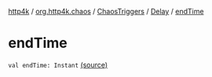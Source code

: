 [http4k](../../../index.md) / [org.http4k.chaos](../../index.md) / [ChaosTriggers](../index.md) / [Delay](index.md) / [endTime](./end-time.md)

# endTime

`val endTime: Instant` [(source)](https://github.com/http4k/http4k/blob/master/http4k-testing-chaos/src/main/kotlin/org/http4k/chaos/ChaosTriggers.kt#L45)